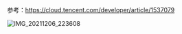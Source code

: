 
参考：https://cloud.tencent.com/developer/article/1537079  

![IMG_20211206_223608](https://user-images.githubusercontent.com/74129445/144865123-ed084339-ef08-4cd6-ae19-0716e5bc27f1.jpg)  
